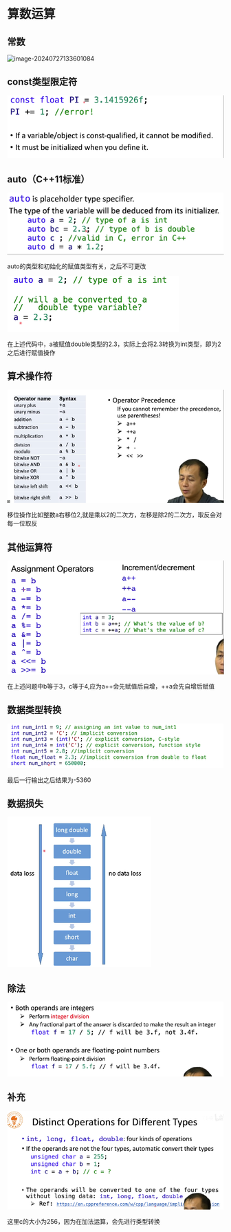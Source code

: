 # 算数运算

## 常数

![image-20240727133601084](/home/songsanggggg/learningNote/CPP/img/2.4.1.png)

## const类型限定符

![image-20240727133743220](../img/2.4.2.png)

## auto（C++11标准）

![image-20240727133841238](../img/2.4.3.png)

auto的类型和初始化的赋值类型有关，之后不可更改

![image-20240727134046493](../img/2.4.4.png)

在上述代码中，a被赋值double类型的2.3，实际上会将2.3转换为int类型，即为2之后进行赋值操作

## 算术操作符

![image-20240727134419030](../img/2.4.5.png)

移位操作比如整数a右移位2,就是乘以2的二次方，左移是除2的二次方，取反会对每一位取反

## 其他运算符

![image-20240727134654227](../img/2.5.6.png)

在上述问题中b等于3，c等于4,应为a++会先赋值后自增，++a会先自增后赋值

## 数据类型转换

![image-20240727135435523](../img/2.5.7.png)

最后一行输出之后结果为-5360

## 数据损失

![image-20240727135812608](../img/2.5.8.png)

## 除法

![image-20240727140343721](../img/2.5.9.png)

## 补充

![image-20240727141229110](../img/2.5.10.png)

这里c的大小为256，因为在加法运算，会先进行类型转换